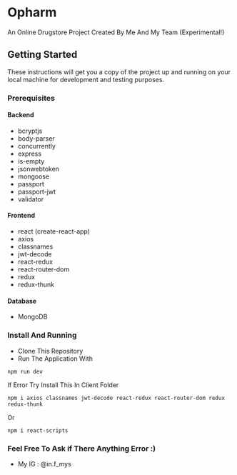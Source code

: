 # Opharm
An Online Drugstore Project Created By Me And My Team (Experimental!)

## Getting Started

These instructions will get you a copy of the project up and running on your local machine for development and testing purposes.

### Prerequisites
#### Backend
* bcryptjs
* body-parser
* concurrently
* express
* is-empty
* jsonwebtoken
* mongoose
* passport
* passport-jwt
* validator

#### Frontend
* react (create-react-app)
* axios 
* classnames 
* jwt-decode 
* react-redux 
* react-router-dom 
* redux 
* redux-thunk

#### Database
* MongoDB

### Install And Running
* Clone This Repository
* Run The Application With
```
npm run dev
```
If Error Try Install This In Client Folder
```
npm i axios classnames jwt-decode react-redux react-router-dom redux redux-thunk
```
Or
```
npm i react-scripts
```
### Feel Free To Ask if There Anything Error :)
* My IG : @in.f_mys
